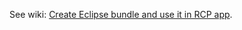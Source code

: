 See wiki: [Create Eclipse bundle and use it in RCP app](../../../../wiki/Create-Eclipse-bundle-and-use-it-in-RCP-app).
